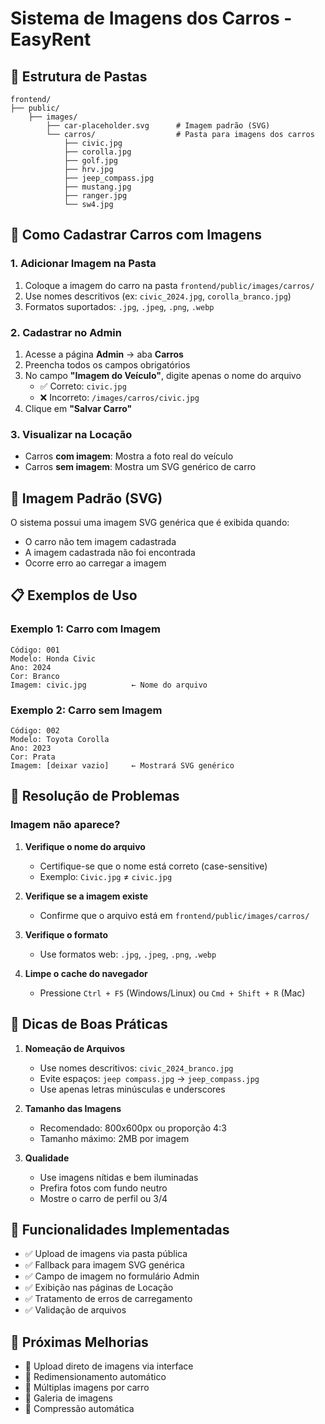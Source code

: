 # Sistema de Imagens dos Carros - EasyRent

## 📁 Estrutura de Pastas

```
frontend/
├── public/
    ├── images/
        ├── car-placeholder.svg      # Imagem padrão (SVG)
        └── carros/                  # Pasta para imagens dos carros
            ├── civic.jpg
            ├── corolla.jpg
            ├── golf.jpg
            ├── hrv.jpg
            ├── jeep_compass.jpg
            ├── mustang.jpg
            ├── ranger.jpg
            └── sw4.jpg
```

## 🚗 Como Cadastrar Carros com Imagens

### 1. Adicionar Imagem na Pasta
1. Coloque a imagem do carro na pasta `frontend/public/images/carros/`
2. Use nomes descritivos (ex: `civic_2024.jpg`, `corolla_branco.jpg`)
3. Formatos suportados: `.jpg`, `.jpeg`, `.png`, `.webp`

### 2. Cadastrar no Admin
1. Acesse a página **Admin** → aba **Carros**
2. Preencha todos os campos obrigatórios
3. No campo **"Imagem do Veículo"**, digite apenas o nome do arquivo
   - ✅ Correto: `civic.jpg`
   - ❌ Incorreto: `/images/carros/civic.jpg`
4. Clique em **"Salvar Carro"**

### 3. Visualizar na Locação
- Carros **com imagem**: Mostra a foto real do veículo
- Carros **sem imagem**: Mostra um SVG genérico de carro

## 🎨 Imagem Padrão (SVG)

O sistema possui uma imagem SVG genérica que é exibida quando:
- O carro não tem imagem cadastrada
- A imagem cadastrada não foi encontrada
- Ocorre erro ao carregar a imagem

## 📋 Exemplos de Uso

### Exemplo 1: Carro com Imagem
```
Código: 001
Modelo: Honda Civic
Ano: 2024
Cor: Branco
Imagem: civic.jpg          ← Nome do arquivo
```

### Exemplo 2: Carro sem Imagem
```
Código: 002
Modelo: Toyota Corolla
Ano: 2023
Cor: Prata
Imagem: [deixar vazio]     ← Mostrará SVG genérico
```

## 🔧 Resolução de Problemas

### Imagem não aparece?
1. **Verifique o nome do arquivo**
   - Certifique-se que o nome está correto (case-sensitive)
   - Exemplo: `Civic.jpg` ≠ `civic.jpg`

2. **Verifique se a imagem existe**
   - Confirme que o arquivo está em `frontend/public/images/carros/`

3. **Verifique o formato**
   - Use formatos web: `.jpg`, `.jpeg`, `.png`, `.webp`

4. **Limpe o cache do navegador**
   - Pressione `Ctrl + F5` (Windows/Linux) ou `Cmd + Shift + R` (Mac)

## 🎯 Dicas de Boas Práticas

1. **Nomeação de Arquivos**
   - Use nomes descritivos: `civic_2024_branco.jpg`
   - Evite espaços: `jeep compass.jpg` → `jeep_compass.jpg`
   - Use apenas letras minúsculas e underscores

2. **Tamanho das Imagens**
   - Recomendado: 800x600px ou proporção 4:3
   - Tamanho máximo: 2MB por imagem

3. **Qualidade**
   - Use imagens nítidas e bem iluminadas
   - Prefira fotos com fundo neutro
   - Mostre o carro de perfil ou 3/4

## 🚀 Funcionalidades Implementadas

- ✅ Upload de imagens via pasta pública
- ✅ Fallback para imagem SVG genérica
- ✅ Campo de imagem no formulário Admin
- ✅ Exibição nas páginas de Locação
- ✅ Tratamento de erros de carregamento
- ✅ Validação de arquivos

## 📝 Próximas Melhorias

- 🔄 Upload direto de imagens via interface
- 🔄 Redimensionamento automático
- 🔄 Múltiplas imagens por carro
- 🔄 Galeria de imagens
- 🔄 Compressão automática 